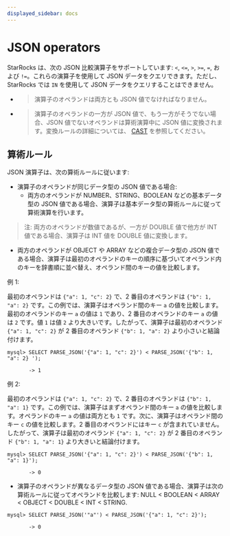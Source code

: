 ```yaml
---
displayed_sidebar: docs
---
```


# JSON operators

StarRocks は、次の JSON 比較演算子をサポートしています: `<`, `<=`, `>`, `>=`, `=`, および `!=`。これらの演算子を使用して JSON データをクエリできます。ただし、StarRocks では `IN` を使用して JSON データをクエリすることはできません。

- > 演算子のオペランドは両方とも JSON 値でなければなりません。

- > 演算子のオペランドの一方が JSON 値で、もう一方がそうでない場合、JSON 値でないオペランドは算術演算中に JSON 値に変換されます。変換ルールの詳細については、 [CAST](./json-query-and-processing-functions/cast.md) を参照してください。

## 算術ルール

JSON 演算子は、次の算術ルールに従います:

- 演算子のオペランドが同じデータ型の JSON 値である場合:
  - 両方のオペランドが NUMBER、STRING、BOOLEAN などの基本データ型の JSON 値である場合、演算子は基本データ型の算術ルールに従って算術演算を行います。

> 注: 両方のオペランドが数値であるが、一方が DOUBLE 値で他方が INT 値である場合、演算子は INT 値を DOUBLE 値に変換します。

- 両方のオペランドが OBJECT や ARRAY などの複合データ型の JSON 値である場合、演算子は最初のオペランドのキーの順序に基づいてオペランド内のキーを辞書順に並べ替え、オペランド間のキーの値を比較します。

例 1:

最初のオペランドは `{"a": 1, "c": 2}` で、2 番目のオペランドは `{"b": 1, "a": 2}` です。この例では、演算子はオペランド間のキー `a` の値を比較します。最初のオペランドのキー `a` の値は `1` であり、2 番目のオペランドのキー `a` の値は `2` です。値 `1` は値 `2` より大きいです。したがって、演算子は最初のオペランド `{"a": 1, "c": 2}` が 2 番目のオペランド `{"b": 1, "a": 2}` より小さいと結論付けます。

```plaintext
mysql> SELECT PARSE_JSON('{"a": 1, "c": 2}') < PARSE_JSON('{"b": 1, "a": 2} ');

       -> 1
```

例 2:

最初のオペランドは `{"a": 1, "c": 2}` で、2 番目のオペランドは `{"b": 1, "a": 1}` です。この例では、演算子はまずオペランド間のキー `a` の値を比較します。オペランドのキー `a` の値は両方とも `1` です。次に、演算子はオペランド間のキー `c` の値を比較します。2 番目のオペランドにはキー `c` が含まれていません。したがって、演算子は最初のオペランド `{"a": 1, "c": 2}` が 2 番目のオペランド `{"b": 1, "a": 1}` より大きいと結論付けます。

```plaintext
mysql> SELECT PARSE_JSON('{"a": 1, "c": 2}') < PARSE_JSON('{"b": 1, "a": 1}');

       -> 0
```

- 演算子のオペランドが異なるデータ型の JSON 値である場合、演算子は次の算術ルールに従ってオペランドを比較します: NULL < BOOLEAN < ARRAY < OBJECT < DOUBLE < INT < STRING.

```plaintext
mysql> SELECT PARSE_JSON('"a"') < PARSE_JSON('{"a": 1, "c": 2}');

       -> 0
```